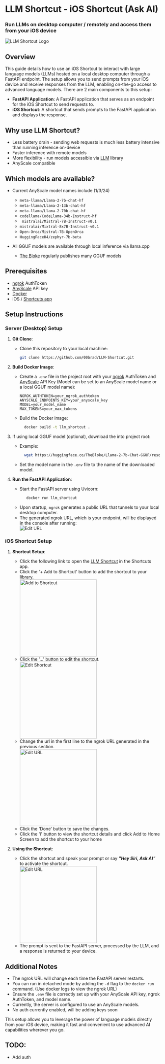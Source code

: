 # LLM Shortcut - iOS Shortcut (Ask AI)

### Run LLMs on desktop computer / remotely and access them from your iOS device

![LLM Shortcut Logo](icons/icon.png "Ask AI")

## Overview

This guide details how to use an iOS Shortcut to interact with large language models (LLMs) hosted on a local desktop
computer through a FastAPI endpoint. The setup allows you to send prompts from your iOS device and receive responses
from the LLM, enabling on-the-go access to advanced language models. There are 2 main components to this setup:

- **FastAPI Application**: A FastAPI application that serves as an endpoint for the iOS Shortcut to send requests to.
- **iOS Shortcut**: A shortcut that sends prompts to the FastAPI application and displays the response.

## Why use LLM Shortcut?

- Less battery drain - sending web requests is much less battery intensive than running inference on-device
- Faster inference with remote models
- More flexibility - run models accessible via [LLM](https://llm.datasette.io/en/stable/index.html) library
- AnyScale compatible

## Which models are available?
   - Current AnyScale model names include (1/3/24)
        - `meta-llama/Llama-2-7b-chat-hf`
        - `meta-llama/Llama-2-13b-chat-hf`
        - `meta-llama/Llama-2-70b-chat-hf`
        - `codellama/CodeLlama-34b-Instruct-hf`
        - ` mistralai/Mistral-7B-Instruct-v0.1`
        - `mistralai/Mixtral-8x7B-Instruct-v0.1`
        - `Open-Orca/Mistral-7B-OpenOrca`
        - `HuggingFaceH4/zephyr-7b-beta`


   - All GGUF models are available through local inference via llama.cpp
      - [The Bloke](https://huggingface.co/TheBloke) regularly publishes many GGUF models

## Prerequisites

- [ngrok](https://dashboard.ngrok.com/get-started/your-authtoken) AuthToken
- [AnyScale](https://app.endpoints.anyscale.com/console/credentials) API key
- [Docker](https://www.docker.com/products/docker-desktop/)
- iOS / [Shortcuts app](https://apps.apple.com/us/app/shortcuts/id915249334)

## Setup Instructions

### Server (Desktop) Setup

1. **Git Clone**:
    - Clone this repository to your local machine:
      ```bash
      git clone https://github.com/00brad/LLM-Shortcut.git
      ```

2. **Build Docker Image**:
    - Create a `.env` file in the project root with your [ngrok](https://dashboard.ngrok.com/get-started/your-authtoken)
      AuthToken and [AnyScale](https://app.endpoints.anyscale.com/console/credentials) API Key (Model can be set to an AnyScale model name or a local GGUF model name):

      ```
      NGROK_AUTHTOKEN=your_ngrok_authtoken
      ANYSCALE_ENDPOINTS_KEY=your_anyscale_key
      MODEL=your_model_name
      MAX_TOKENS=your_max_tokens
      ```

    - Build the Docker image:
      ```bash
        docker build -t llm_shortcut .
        ```

3. If using local GGUF model (optional), download the into project root:
    - Example:
      ```bash
        wget https://huggingface.co/TheBloke/Llama-2-7b-Chat-GGUF/resolve/main/llama-2-7b-chat.Q6_K.gguf
        ```
    - Set the model name in the `.env` file to the name of the downloaded model.

3. **Run the FastAPI Application**:
    - Start the FastAPI server using Uvicorn:
      ```bash
         docker run llm_shortcut
      ```
    - Upon startup, `ngrok` generates a public URL that tunnels to your local desktop computer.
    - The generated ngrok URL, which is your endpoint, will be displayed in the console after running:
      <div align="left">
        <img src="icons/terminal.png" alt="Edit URL"/>
      </div>
### iOS Shortcut Setup

1. **Shortcut Setup**:
    - Click the following link to open
      the [LLM Shortcut](https://github.com/00brad/LLM-Shortcut/raw/main/Ask%20AI.shortcut) in the Shortcuts app.
    - Click the '+ Add to Shortcut' button to add the shortcut to your library.
      <div align="left">
        <img src="icons/shortcut.png" alt="Add to Shortcut" width="250" />
      </div>
    - Click the '...' button to edit the shortcut.
      <div align="left">
        <img src="icons/select.png" alt="Edit Shortcut" width="250" />
      </div>
    - Change the url in the first line to the ngrok URL generated in the previous section.
      <div align="left">
        <img src="icons/url.png" alt="Edit URL" width="250" />
      </div>
    - Click the 'Done' button to save the changes.
    - Click the 'i' button to view the shortcut details and click Add to Home Screen to add the shortcut to your home
   



2. **Using the Shortcut**:
    - Click the shortcut and speak your prompt or say ***"Hey Siri, Ask AI"*** to activate the shortcut.
         <div align="left">
        <img src="icons/desktop.png" alt="Edit URL" width="250" />
      </div>
    - The prompt is sent to the FastAPI server, processed by the LLM, and a response is returned to your device.

## Additional Notes

- The ngrok URL will change each time the FastAPI server restarts.
- You can run in detached mode by adding the `-d` flag to the `docker run` command. (Use docker logs to view the ngrok URL)
- Ensure the `.env` file is correctly set up with your AnyScale API key, ngrok AuthToken, and model name.
- Currently, the server is configured to use an AnyScale models.
- No auth currently enabled, will be adding keys soon

This setup allows you to leverage the power of language models directly from your iOS device, making it
fast and convenient to use advanced AI capabilities wherever you go.

## TODO:

- Add auth
